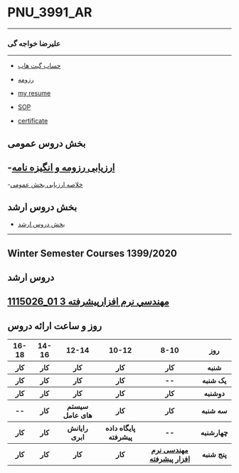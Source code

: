 # PNU_3991_AR
---------
### علیرضا خواجه گی
 
---
- [حساب گیت هاب](https://github.com/alireza-khajehgee)

- [رزومه](https://alireza-khajehgee.github.io/)
- [my resume](https://alireza-khajehgee.github.io/khajehgee-resume/)
- [SOP](https://alireza-khajehgee.github.io/khajehgee-sop/)
- [certificate](https://alireza-khajehgee.github.io/certificate/)
## بخش دروس عمومی
-[ارزیابی رزومه و انگیزه نامه](https://github.com/alireza-khajehgee/PNU_3991_AR/blob/main/%D8%A7%D8%B1%D8%B2%DB%8C%D8%A7%D8%A8%DB%8C%20%D8%B1%D8%B2%D9%88%D9%85%D9%87%20%D9%88%20%D8%A7%D9%86%DA%AF%DB%8C%D8%B2%D9%87%20%D9%86%D8%A7%D9%85%D9%87/XX_CV_CheckList_AR_3991.pdf)
-------------------
-[خلاصه ارزیابی بخش عمومی](https://github.com/alireza-khajehgee/PNU_3991_AR/blob/main/%D8%AE%D9%84%D8%A7%D8%B5%D9%87%20%D8%A7%D8%B1%D8%B2%DB%8C%D8%A7%D8%A8%DB%8C%20%D8%A8%D8%AE%D8%B4%20%D8%B9%D9%85%D9%88%D9%85%DB%8C/XX_GeneralSection_CheckList_AR_3991.pdf)
## بخش دروس ارشد
- [بخش دروس ارشد](https://github.com/alireza-khajehgee/PNU_3991_AR/blob/main/%D8%AE%D9%84%D8%A7%D8%B5%D9%87%20%D8%A7%D8%B1%D8%B2%DB%8C%D8%A7%D8%A8%DB%8C%20%D8%AF%D8%B1%D8%B3%20%D9%85%D9%87%D9%86%D8%AF%D8%B3%DB%8C%20%D9%86%D8%B1%D9%85%20%D8%A7%D9%81%D8%B2%D8%A7%D8%B1%20%D9%BE%DB%8C%D8%B4%D8%B1%D9%81%D8%AA%D9%87/XX_AdvancedSoftwareEngineering_CheckList_AR_3991.pdf)
------------------
## Winter Semester Courses 1399/2020

## دروس ارشد

[1115026_01	مهندسي نرم افزارپيشرفته	3](https://github.com/alireza-khajehgee/PNU_3991_AR/tree/main/AdvancedSoftwareEngineering)
--------------
## روز و ساعت ارائه دروس

<table style="width:100%">
  <tr>
    <th >16-18</th>
    <th >14-16</th>
    <th >12-14</th>
    <th>10-12</th>
    <th>8-10</th>
    <th>روز</th>
  </tr>
  <tr>
    <th >کار</th>
    <th >کار</th>
    <th >کار</th>
    <th>کار</th>
    <th>کار</th>
    <th>شنبه</th>
  </tr>
   <tr>
    <th >کار</th>
    <th >کار</th>
    <th>کار</th>
    <th>کار</th>
    <th >--</th>
    <th>یک شنبه</th>
  </tr>
   <tr>
     <th >کار</th>
     <th >کار</th>
     <th>کار</th>
     <th>کار</th>
    <th >کار</th>   
    <th>دوشنبه</th>
  </tr>
   <tr>
    <th >--</th>
    <th >کار </th>
    <th>سیستم های عامل</th>
    <th>کار </th>
    <th >کار </th>
    <th>سه شنبه</th>
  </tr>
   <tr>
    <th >کار </th>
    <th >کار </th>
    <th>رایانش ابری</th>
    <th>پایگاه داده پیشرفته</th>
     <th >--</th>
    <th>چهارشنبه</th>
  </tr>
   <tr>
    <th >کار</th>
     <th >کار </th>
     <th >کار </th>
     <th>کار </th>
    <th><a href="https://github.com/AliRazavi-edu/PNU_3991/tree/master/_MSc/AdvancedSoftwareEngineering">مهندسی نرم افزار پیشرفته</a></th>
    <th>پنج شنبه</th>
  </tr>
</table>
